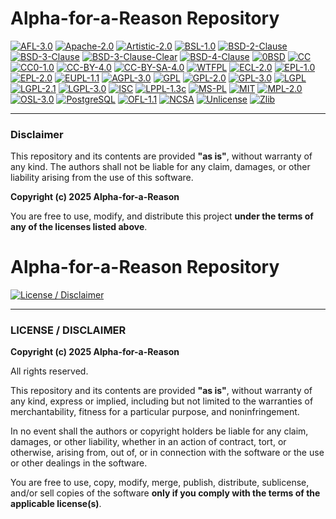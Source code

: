 # Alpha-for-a-Reason Repository

[![AFL-3.0](https://img.shields.io/badge/License-AFL--3.0-blue.svg)](https://opensource.org/licenses/AFL-3.0)
[![Apache-2.0](https://img.shields.io/badge/License-Apache--2.0-blue.svg)](https://opensource.org/licenses/Apache-2.0)
[![Artistic-2.0](https://img.shields.io/badge/License-Artistic--2.0-blue.svg)](https://opensource.org/licenses/Artistic-2.0)
[![BSL-1.0](https://img.shields.io/badge/License-BSL--1.0-blue.svg)](https://opensource.org/licenses/BSL-1.0)
[![BSD-2-Clause](https://img.shields.io/badge/License-BSD--2--Clause-blue.svg)](https://opensource.org/licenses/BSD-2-Clause)
[![BSD-3-Clause](https://img.shields.io/badge/License-BSD--3--Clause-blue.svg)](https://opensource.org/licenses/BSD-3-Clause)
[![BSD-3-Clause-Clear](https://img.shields.io/badge/License-BSD--3--Clause--Clear-blue.svg)](https://opensource.org/licenses/BSD-3-Clause-Clear)
[![BSD-4-Clause](https://img.shields.io/badge/License-BSD--4--Clause-blue.svg)](https://opensource.org/licenses/BSD-4-Clause)
[![0BSD](https://img.shields.io/badge/License-0BSD-blue.svg)](https://opensource.org/licenses/0BSD)
[![CC](https://img.shields.io/badge/License-CC-blue.svg)](https://creativecommons.org/licenses/)
[![CC0-1.0](https://img.shields.io/badge/License-CC0--1.0-blue.svg)](https://creativecommons.org/publicdomain/zero/1.0/)
[![CC-BY-4.0](https://img.shields.io/badge/License-CC--BY--4.0-blue.svg)](https://creativecommons.org/licenses/by/4.0/)
[![CC-BY-SA-4.0](https://img.shields.io/badge/License-CC--BY--SA--4.0-blue.svg)](https://creativecommons.org/licenses/by-sa/4.0/)
[![WTFPL](https://img.shields.io/badge/License-WTFPL-blue.svg)](http://www.wtfpl.net/)
[![ECL-2.0](https://img.shields.io/badge/License-ECL--2.0-blue.svg)](https://opensource.org/licenses/ECL-2.0)
[![EPL-1.0](https://img.shields.io/badge/License-EPL--1.0-blue.svg)](https://opensource.org/licenses/EPL-1.0)
[![EPL-2.0](https://img.shields.io/badge/License-EPL--2.0-blue.svg)](https://opensource.org/licenses/EPL-2.0)
[![EUPL-1.1](https://img.shields.io/badge/License-EUPL--1.1-blue.svg)](https://opensource.org/licenses/EUPL-1.1)
[![AGPL-3.0](https://img.shields.io/badge/License-AGPL--3.0-blue.svg)](https://www.gnu.org/licenses/agpl-3.0)
[![GPL](https://img.shields.io/badge/License-GPL-blue.svg)](https://www.gnu.org/licenses/gpl-3.0.html)
[![GPL-2.0](https://img.shields.io/badge/License-GPL--2.0-blue.svg)](https://www.gnu.org/licenses/old-licenses/gpl-2.0.en.html)
[![GPL-3.0](https://img.shields.io/badge/License-GPL--3.0-blue.svg)](https://www.gnu.org/licenses/gpl-3.0)
[![LGPL](https://img.shields.io/badge/License-LGPL-blue.svg)](https://www.gnu.org/licenses/lgpl-3.0.html)
[![LGPL-2.1](https://img.shields.io/badge/License-LGPL--2.1-blue.svg)](https://www.gnu.org/licenses/old-licenses/lgpl-2.1.html)
[![LGPL-3.0](https://img.shields.io/badge/License-LGPL--3.0-blue.svg)](https://www.gnu.org/licenses/lgpl-3.0)
[![ISC](https://img.shields.io/badge/License-ISC-blue.svg)](https://opensource.org/licenses/ISC)
[![LPPL-1.3c](https://img.shields.io/badge/License-LPPL--1.3c-blue.svg)](https://opensource.org/licenses/LPPL-1.3c)
[![MS-PL](https://img.shields.io/badge/License-MS--PL-blue.svg)](https://opensource.org/licenses/MS-PL)
[![MIT](https://img.shields.io/badge/License-MIT-blue.svg)](https://opensource.org/licenses/MIT)
[![MPL-2.0](https://img.shields.io/badge/License-MPL--2.0-blue.svg)](https://opensource.org/licenses/MPL-2.0)
[![OSL-3.0](https://img.shields.io/badge/License-OSL--3.0-blue.svg)](https://opensource.org/licenses/OSL-3.0)
[![PostgreSQL](https://img.shields.io/badge/License-PostgreSQL-blue.svg)](https://opensource.org/licenses/PostgreSQL)
[![OFL-1.1](https://img.shields.io/badge/License-OFL--1.1-blue.svg)](https://opensource.org/licenses/OFL-1.1)
[![NCSA](https://img.shields.io/badge/License-NCSA-blue.svg)](https://opensource.org/licenses/NCSA)
[![Unlicense](https://img.shields.io/badge/License-Unlicense-blue.svg)](http://unlicense.org/)
[![Zlib](https://img.shields.io/badge/License-Zlib-blue.svg)](https://opensource.org/licenses/Zlib)

---

### **Disclaimer**

This repository and its contents are provided **"as is"**, without warranty of any kind. The authors shall not be liable for any claim, damages, or other liability arising from the use of this software.

**Copyright (c) 2025 Alpha-for-a-Reason**

You are free to use, modify, and distribute this project **under the terms of any of the licenses listed above**.

# Alpha-for-a-Reason Repository

[![License / Disclaimer](https://img.shields.io/badge/License-Disclaimer-blue)](#license--disclaimer)

---

### **LICENSE / DISCLAIMER**

**Copyright (c) 2025 Alpha-for-a-Reason**  

All rights reserved.  

This repository and its contents are provided **"as is"**, without warranty of any kind, express or implied, including but not limited to the warranties of merchantability, fitness for a particular purpose, and noninfringement.  

In no event shall the authors or copyright holders be liable for any claim, damages, or other liability, whether in an action of contract, tort, or otherwise, arising from, out of, or in connection with the software or the use or other dealings in the software.  

You are free to use, copy, modify, merge, publish, distribute, sublicense, and/or sell copies of the software **only if you comply with the terms of the applicable license(s)**.  

